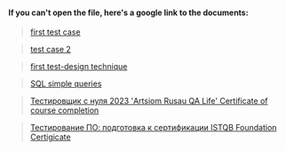 #### If you can't open the file, here's a google link to the documents:

> [first test case](https://docs.google.com/spreadsheets/d/10X1w86rH2IJY30Owdhb396ZlCF0DTGm2HSCi-wIZ-hY/edit?usp=sharing)

> [test case 2](https://docs.google.com/spreadsheets/d/1d20nuIBaQPi62oTDNZexRWiFmVWJ9UeUbyJXp1RaO50/edit?usp=sharing)

> [first test-design technique](https://docs.google.com/spreadsheets/d/1SwI94H9gOd_qvBKGC0yZRsMOMvckxt8Y-ZHoXm_9rQo/edit?usp=sharing)

> [SQL simple queries](https://docs.google.com/spreadsheets/d/1FM6RtTbdem-Amj9qVgsWF1ao_M_wNdlgAfpR6eunSJk/edit?usp=sharing)

> [Тестировщик с нуля 2023 'Artsiom Rusau QA Life' Certificate of course completion](https://drive.google.com/file/d/1nw5V8X900npXvNCzuR6N4ObOCon64Lyz/view?usp=share_link)

>[Тестирование ПО: подготовка к сертификации ISTQB Foundation Certigicate](https://drive.google.com/file/d/1PJgPYkFJVYhxRBu9b-F_6v246Trm3nVY/view?usp=share_link)
